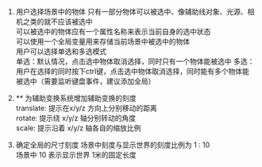 1. 用户选择场景中的物体
    只有一部分物体可以被选中、像辅助线对象、光源、相机之类的就不应该被选中  
    可以被选中的物体应有一个属性名称来表示当前自身的选中状态  
    可以使用一个全局变量用来存储当前场景中被选中的物体    
    用户可以选择单选和多选模式  
    单选：默认情况，点击选中物体取消选择，同时只有一个物体能被选中
    多选：用户在选择的同时按下ctrl键，点击选中物体取消选择，同时能有多个物体能被选中（需要监听键盘事件，建议添加全局）

2. ** 为辅助变换系统增加辅助变换的刻度  
    translate: 提示在x/y/z 方向上分别移动的距离   
    rotate: 提示绕 x/y/z 轴分别转动的角度  
    scale: 提示沿着 x/y/z 轴各自的缩放比例  

3. 确定全局的尺寸刻度  场景中刻度与显示世界的刻度比例为 1 : 10  
    场景中 10 表示显示世界 1米的固定长度